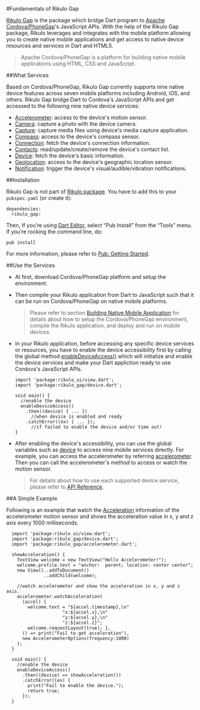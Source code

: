 #Fundamentals of Rikulo Gap

[Rikulo Gap](https://github.com/rikulo/gap) is the package which bridge Dart program to [Apache Cordova/PhoneGap](http://phonegap.com/)'s JavaScript APIs. With the help of the Rikulo Gap package, Rikulo leverages and integrates with the mobile platform allowing you to create native mobile applications and get access to native device resources and services in Dart and HTML5.

>Apache Cordova/PhoneGap is a platform for building native mobile applications using HTML, CSS and JavaScript.

##What Services

Based on Cordova/PhoneGap, Rikulo Gap currently supports nine native device features across seven mobile platforms including Android, iOS, and others. Rikulo Gap bridge Dart to Cordova's JavaScript APIs and get accessed to the following nine native device services:

* [Accelerometer](gap:accelerometer): access to the device's motion sensor.
* [Camera](gap:camera): capture a photo with the device camera.
* [Capture](gap:capture): capture media files using device's media capture application.
* [Compass](gap:compass): access to the device's compass sensor.
* [Connection](gap:connection): fetch the device's connection information.
* [Contacts](gap:contacts): read/update/create/remove the device's contact list.
* [Device](gap:device): fetch the device's basic information.
* [Geolocation](gap:geolocation): access to the device's geographic location sensor.
* [Notification](gap:notification): trigger the device's visual/audible/vibration notifications.

##Installation

Rikulo Gap is not part of [Rikulo package](http://pub.dartlang.org/packages/rikulo).
You have to add this to your `pubspec.yaml` (or create it):

    dependencies:
      rikulo_gap:

Then, If you’re using [Dart Editor](http://www.dartlang.org/docs/editor/), select “Pub Install” from the “Tools” menu. If you’re rocking the command line, do:

    pub install

For more information, please refer to [Pub: Getting Started](http://pub.dartlang.org/doc).

##Use the Services

* At first, download Cordova/PhoneGap platform and setup the environment.

* Then compile your Rikulo application from Dart to JavaScript such that it can be run on Cordova/PhoneGap on native mobile platforms.

    >Please refer to section [Building Native Mobile Application](../Getting_Started/Building_Native_Mobile_Application) for details about how to setup the Cordova/PhoneGap environment, compile the Rikulo application, and deploy and run on mobile devices.

* In your Rikulo application, before accessing any specific device services or resources, you have to enable the device accessibility first by calling the global method [enableDeviceAccess()](gap:device) which will initialize and enable the device services and make your Dart appliction ready to use Cordova's JavaScript APIs.

      import 'package:rikulo_ui/view.dart';
      import 'package:rikulo_gap/device.dart';

      void main() {
        //enable the device
        enableDeviceAccess()
          .then((device) { ... })
            //when device is enabled and ready
          .catchError((ex) { ... }); 
            //if failed to enable the device and/or time out!
      }

* After enabling the device's accessibility, you can use the global variables such as [device](gap:device) to access nine mobile services directly. For example, you can access the accelerometer by referring [accelerometer](gap:accelerometer). Then you can call the accelerometer's method to access or watch the motion sensor.

    >For details about how to use each supported device service, please refer to [API Reference](http://api.rikulo.org/gap/latest/).


##A Simple Example

Following is an example that watch the [Acceleration](gap:accelerometer) information of the accelerometer motion sensor and shows the acceleration value in x, y and z axis every 1000 milliseconds. 

      import 'package:rikulo_ui/view.dart';
      import 'package:rikulo_gap/device.dart';
      import 'package:rikulo_gap/accelerometer.dart';

      showAcceleration() {
        TextView welcome = new TextView("Hello Accelerometer!");
        welcome.profile.text = "anchor:  parent; location: center center";
        new View()..addToDocument()
                  ..addChild(welcome);

        //watch accelerometer and show the acceleration in x, y and z axis.
        accelerometer.watchAcceleration(
          (accel) {
            welcome.text = "${accel.timestamp},\n"
                         "x:${accel.x},\n"
                         "y:${accel.y},\n"
                         "z:${accel.z}";
            welcome.requestLayout(true); }, 
          () => print("Fail to get acceleration"),
          new AccelerometerOptions(frequency:1000)
        );
      }

      void main() {
        //enable the device
        enableDeviceAccess()
          .then((device) => showAcceleration())
          .catchError((ex) { 
            print("Fail to enable the device.");
            return true;
          });
      }
